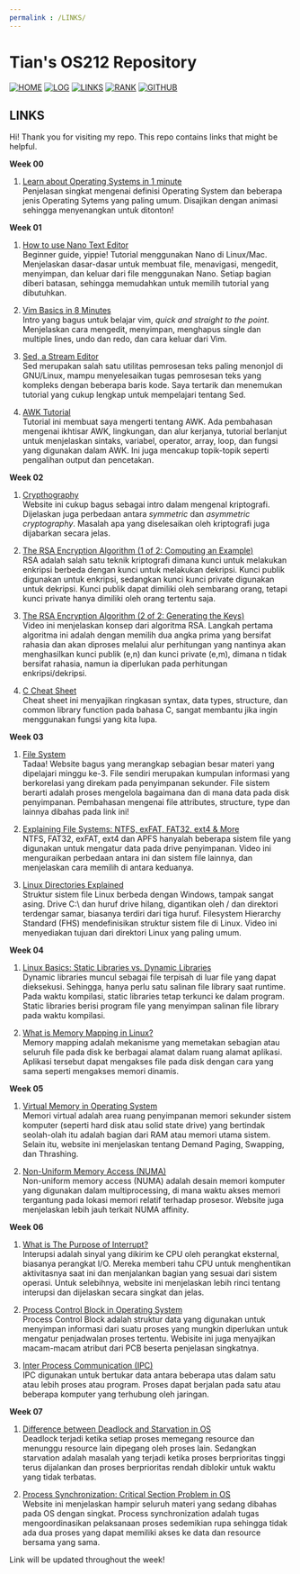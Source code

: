 ```yaml
---
permalink : /LINKS/
---
```


# Tian's OS212 Repository

[![HOME](https://img.shields.io/badge/-HOME-FFFF00?style=for-the-badge&logoColor=white)](https://tianpramesti.github.io/os212/)
[![LOG](https://img.shields.io/badge/-LOG-FF0080?style=for-the-badge&logoColor=white)](https://github.com/tianpramesti/os212/blob/master/TXT/mylog.txt)
[![LINKS](https://img.shields.io/badge/-LINKS-8000FF?style=for-the-badge&logoColor=white)](https://github.com/tianpramesti/os212/blob/master/links.md)
[![RANK](https://img.shields.io/badge/-RANK-0011ff?style=for-the-badge&logoColor=white)](https://github.com/tianpramesti/os212/blob/master/TXT/myrank.txt)
[![GITHUB](https://img.shields.io/badge/GitHub-100000?style=for-the-badge&logo=github&logoColor=white)](https://github.com/tianpramesti/os212)

## LINKS

Hi! Thank you for visiting my repo. This repo contains links that might be helpful.

**Week 00**
1. [Learn about Operating Systems in 1 minute](https://www.youtube.com/watch?v=fkGCLIQx1MI)<br>Penjelasan singkat mengenai definisi Operating System dan beberapa jenis Operating Sytems yang paling umum. Disajikan dengan animasi sehingga menyenangkan untuk ditonton!  

**Week 01**
1. [How to use Nano Text Editor](https://www.youtube.com/watch?v=Jf0ZJZJ8jlI)<br>Beginner guide, yippie! Tutorial menggunakan Nano di Linux/Mac. Menjelaskan dasar-dasar untuk membuat file, menavigasi, mengedit, menyimpan, dan keluar dari file menggunakan Nano. Setiap bagian diberi batasan, sehingga memudahkan untuk memilih tutorial yang dibutuhkan.  

2. [Vim Basics in 8 Minutes](https://www.youtube.com/watch?v=ggSyF1SVFr4)<br>Intro yang bagus untuk belajar vim, *quick and straight to the point*. Menjelaskan cara mengedit, menyimpan, menghapus single dan multiple lines, undo dan redo, dan cara keluar dari Vim. 

3. [Sed, a Stream Editor](https://www.gnu.org/software/sed/manual/sed.html)<br>Sed merupakan salah satu utilitas pemrosesan teks paling menonjol di GNU/Linux, mampu menyelesaikan tugas pemrosesan teks yang kompleks dengan beberapa baris kode. Saya tertarik dan menemukan tutorial yang cukup lengkap untuk mempelajari tentang Sed.

4. [AWK Tutorial](https://www.tutorialspoint.com/awk/index.htm)<br>Tutorial ini membuat saya mengerti tentang AWK. Ada pembahasan mengenai ikhtisar AWK, lingkungan, dan alur kerjanya, tutorial berlanjut untuk menjelaskan sintaks, variabel, operator, array, loop, dan fungsi yang digunakan dalam AWK. Ini juga mencakup topik-topik seperti pengalihan output dan pencetakan.

**Week 02**
1. [Crypthography](https://www.synopsys.com/glossary/what-is-cryptography.html)<br>Website ini cukup bagus sebagai intro dalam mengenal kriptografi. Dijelaskan juga perbedaan antara *symmetric* dan *asymmetric cryptography*. Masalah apa yang diselesaikan oleh kriptografi juga dijabarkan secara jelas.

2. [The RSA Encryption Algorithm (1 of 2: Computing an Example)](https://www.youtube.com/watch?v=4zahvcJ9glg)<br>RSA adalah salah satu teknik kriptografi dimana kunci untuk melakukan enkripsi berbeda dengan kunci untuk melakukan dekripsi. Kunci publik digunakan untuk enkripsi, sedangkan kunci kunci private digunakan untuk dekripsi. Kunci publik dapat dimiliki oleh sembarang orang, tetapi kunci private hanya dimiliki oleh orang tertentu saja.

3. [The RSA Encryption Algorithm (2 of 2: Generating the Keys)](https://www.youtube.com/watch?v=oOcTVTpUsPQ)<br>Video ini menjelaskan konsep dari algoritma RSA. Langkah pertama algoritma ini adalah dengan memilih dua angka prima yang bersifat rahasia dan akan diproses melalui alur perhitungan yang nantinya akan menghasilkan kunci publik (e,n) dan kunci private (e,m), dimana n tidak bersifat rahasia, namun ia diperlukan pada perhitungan enkripsi/dekripsi.

4. [C Cheat Sheet](https://cheatography.com/ashlyn-black/cheat-sheets/c-reference/)<br>Cheat sheet ini  menyajikan ringkasan syntax, data types, structure, dan common library function pada bahasa C, sangat membantu jika ingin menggunakan fungsi yang kita lupa.

**Week 03**
1. [File System](https://www.guru99.com/file-systems-operating-system.html)<br>Tadaa! Website bagus yang merangkap sebagian besar materi yang dipelajari minggu ke-3. File sendiri merupakan kumpulan informasi yang berkorelasi yang direkam pada penyimpanan sekunder. File sistem berarti adalah proses mengelola bagaimana dan di mana data pada disk penyimpanan. Pembahasan mengenai file attributes, structure, type dan lainnya dibahas pada link ini!

2. [Explaining File Systems: NTFS, exFAT, FAT32, ext4 & More](https://www.youtube.com/watch?v=_h30HBYxtws)<br>NTFS, FAT32, exFAT, ext4 dan APFS hanyalah beberapa sistem file yang digunakan untuk mengatur data pada drive penyimpanan. Video ini menguraikan perbedaan antara ini dan sistem file lainnya, dan menjelaskan cara memilih di antara keduanya.

3. [Linux Directories Explained](https://www.youtube.com/watch?v=HbgzrKJvDRw)<br>Struktur sistem file Linux berbeda dengan Windows, tampak sangat asing. Drive C:\ dan huruf drive hilang, digantikan oleh / dan direktori terdengar samar, biasanya terdiri dari tiga huruf. Filesystem Hierarchy Standard (FHS) mendefinisikan struktur sistem file di Linux. Video ini menyediakan tujuan dari direktori Linux yang paling umum.

**Week 04**
1. [Linux Basics: Static Libraries vs. Dynamic Libraries](https://medium.com/swlh/linux-basics-static-libraries-vs-dynamic-libraries-a7bcf8157779)<br>Dynamic libraries muncul sebagai file terpisah di luar file yang dapat dieksekusi. Sehingga, hanya perlu satu salinan file library saat runtime. Pada waktu kompilasi, static libraries tetap terkunci ke dalam program. Static libraries berisi program file yang menyimpan salinan file library pada waktu kompilasi.

2. [What is Memory Mapping in Linux?](https://ostoday.org/linux/what-is-memory-mapping-in-linux.html)<br>Memory mapping adalah mekanisme yang memetakan sebagian atau seluruh file pada disk ke berbagai alamat dalam ruang alamat aplikasi. Aplikasi tersebut dapat mengakses file pada disk dengan cara yang sama seperti mengakses memori dinamis.

**Week 05**
1. [Virtual Memory in Operating System](https://www.geeksforgeeks.org/virtual-memory-in-operating-system/)<br>Memori virtual adalah area ruang penyimpanan memori sekunder sistem komputer (seperti hard disk atau solid state drive) yang bertindak seolah-olah itu adalah bagian dari RAM atau memori utama sistem. Selain itu, website ini menjelaskan tentang Demand Paging, Swapping, dan Thrashing.

2. [Non-Uniform Memory Access (NUMA)](https://www.techplayon.com/what-is-numa-non-uniform-memory-access/)<br>Non-uniform memory access (NUMA) adalah desain memori komputer yang digunakan dalam multiprocessing, di mana waktu akses memori tergantung pada lokasi memori relatif terhadap prosesor. Website juga menjelaskan lebih jauh terkait NUMA affinity.

**Week 06**
1. [What is The Purpose of Interrupt?](https://allaboutcomputersolutions.com/qa/what-is-the-purpose-of-interrupt.html)<br>Interupsi adalah sinyal yang dikirim ke CPU oleh perangkat eksternal, biasanya perangkat I/O. Mereka memberi tahu CPU untuk menghentikan aktivitasnya saat ini dan menjalankan bagian yang sesuai dari sistem operasi. Untuk selebihnya, website ini menjelaskan lebih rinci tentang interupsi dan dijelaskan secara singkat dan jelas.

2. [Process Control Block in Operating System](https://afteracademy.com/blog/process-control-block-in-operating-system)<br>Process Control Block adalah struktur data yang digunakan untuk menyimpan informasi dari suatu proses yang mungkin diperlukan untuk mengatur penjadwalan proses tertentu. Webisite ini juga menyajikan macam-macam atribut dari PCB beserta penjelasan singkatnya.

3. [Inter Process Communication (IPC)](https://www.geeksforgeeks.org/inter-process-communication-ipc/)<br>IPC digunakan untuk bertukar data antara beberapa utas dalam satu atau lebih proses atau program. Proses dapat berjalan pada satu atau beberapa komputer yang terhubung oleh jaringan. 

**Week 07**
1. [Difference between Deadlock and Starvation in OS](https://www.geeksforgeeks.org/difference-between-deadlock-and-starvation-in-os/)<br>Deadlock terjadi ketika setiap proses memegang resource dan menunggu resource lain dipegang oleh proses lain. Sedangkan starvation adalah masalah yang terjadi ketika proses berprioritas tinggi terus dijalankan dan proses berprioritas rendah diblokir untuk waktu yang tidak terbatas.

2. [Process Synchronization: Critical Section Problem in OS](https://www.guru99.com/process-synchronization.html)<br>Website ini menjelaskan hampir seluruh materi yang sedang dibahas pada OS dengan singkat. Process synchronization adalah tugas mengoordinasikan pelaksanaan proses sedemikian rupa sehingga tidak ada dua proses yang dapat memiliki akses ke data dan resource bersama yang sama.

Link will be updated throughout the week!

